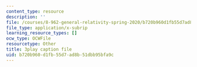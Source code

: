 ```yaml
---
content_type: resource
description: ''
file: /courses/8-962-general-relativity-spring-2020/b720b960d1fb55d7ad8b51dbb95bfa9c_Oxk2nnuC130.vtt
file_type: application/x-subrip
learning_resource_types: []
ocw_type: OCWFile
resourcetype: Other
title: 3play caption file
uid: b720b960-d1fb-55d7-ad8b-51dbb95bfa9c
---
```


